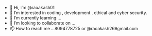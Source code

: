 - 👋 Hi, I’m @raoakash01
- 👀 I’m interested in coding , development , ethical and cyber security. 
- 🌱 I’m currently learning ...
- 💞️ I’m looking to collaborate on ...
- 📫 How to reach me ...8094778725 or @raoakash269gmail.com

<!---
raoakash01/raoakash01 is a ✨ special ✨ repository because its `README.md` (this file) appears on your GitHub profile.
You can click the Preview link to take a look at your changes.
--->
